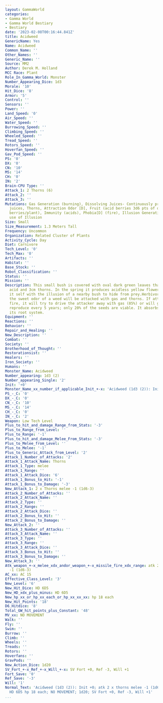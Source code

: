 ```yaml
---
layout: GammaWorld
categories:
- Gamma World
- Gamma World Bestiary
- Bestiary
date: '2023-02-08T00:16:44.841Z'
title: Acidweed
GenericName: Yes
Name: Acidweed
Common_Name: ''
Other_Names: ''
Generic_Name: ''
Source: MM2
Author: Derek M. Holland
MCC Race: Plant
Role_In_Gamma_World: Monster
Number_Appearing_Dice: 1d3
Morale: '10'
Hit_Dice: '8'
Armor: '5'
Control: ''
Sensors: ''
Power: ''
Land_Speed: '0'
Air_Speed: ''
Water_Speed: ''
Burrowing_Speed: ''
Climbing_Speed: ''
Wheeled_Speed: ''
Tread_Speed: ''
Rotors_Speed: ''
Hoverfan_Speed: ''
Gav_Pod_Speed: ''
PS: '0'
DX: '0'
CN: '10'
MS: '14'
CH: '0'
IN: '2'
Brain-CPU Type: ''
Attack_1: 2 Thorns (6)
Attack_2: ''
Attack_3: ''
Mutations: Gas Generation (burning), Dissolving Juices- Continuously produces dissolving
  juices, Thorns, Attraction Odor [D], Fruit (acid berries 3d6 pts of dmg/berry 2-12
  berries/plant), Immunity (acids), Phobia[D] (fire), Illusion Generation - Unlimited
  use of Illusion
Size: Small
Size_Measurement: 1.3 Meters Tall
Frequency: Uncommon
Organization: Related Cluster of Plants
Activity_Cycle: Day
Diet: Carnivore
Tech_Level: '0'
Tech_Max: '0'
Artifacts: ''
Habitat: ''
Base_Stock: ''
Robot_Classification: ''
Status: ''
Mission: ''
Description: This small bush is covered with oval dark green leaves that drip with
  acid and 3cm thorns. In the spring it produces acidless yellow flowers. It covers
  it self with the illusion of a nearby bush to hide from prey.Herbivores following
  the sweet odor of a weed will be attacked with gas and thorns. If attacked with
  fire, it will try to drive the attacker away with gas (85%) or will give up(15%).Acidweeds
  reproduce every 5 years; only 20% of the seeds are viable. It absorbs prey through
  its root system.
Equipment: ''
Reactions: ''
Behavior: ''
Repair_and_Healing: ''
New_Description: ''
Combat: ''
Society: ''
Brotherhood_of_Thought: ''
Restorationsist: ''
Healers: ''
Iron_Society: ''
Humans: ''
Monster_Name: Acidweed
Number_appearing: 1d3 (2)
Number_appearing_Single: '2'
Init: '+0'
Monster_Name_xx_number_if_applicable_Init_+-x: 'Acidweed (1d3 (2)): Init +0'
PS_-_C: '0'
DX_-_C: '0'
CN_-_C: '10'
MS_-_C: '14'
CH_-_C: '0'
IN_-_C: '2'
Weapon: Low Tech Level
Plus_to_hit_and_damage_Range_from_Stats: '-3'
Plus_to_Range_from_Level: ''
Plus_to_Range: '-1'
Plus_to_hit_and_damage_Melee_From_Stats: '-3'
Plus_to_Melee_from_Level: ''
Plus_to_Melee: '-1'
Plus_to_Generic_Attack_from_Level: '2'
Attack_1_Number_of_Attacks: '2'
Attack_1_Attack_Name: Thorns
Attack_1_Type: melee
Attack_1_Range: ''
Attack_1_Attack_Dice: '6'
Attack_1_Bonus_to_Hit: '-1'
Attack_1_Bonus_to_Damage: '-3'
New_Attack_1: 2 x Thorns melee -1 (1d6-3)
Attack_2_Number_of_Attacks: ''
Attack_2_Attack_Name: ''
Attack_2_Type: ''
Attack_2_Range: ''
Attack_2_Attack_Dice: ''
Attack_2_Bonus_to_Hit: ''
Attack_2_Bonus_to_Damage: ''
New_Attack_2: ''
Attack_3_Number_of_Attacks: ''
Attack_3_Attack_Name: ''
Attack_3_Type: ''
Attack_3_Range: ''
Attack_3_Attack_Dice: ''
Attack_3_Bonus_to_Hit: ''
Attack_3_Bonus_to_Damage: ''
New_Attack_3: ''
Atk_weapon_+-x_melee_xdx_andor_weapon_+-x_missile_fire_xdx_range: atk 2 x thorns melee
  -1 (1d6-3)
AC_xx: AC 15
Effective_Class_Level: '3'
New_Level: '6'
New_Hit_Dice: HD 6D5
New_HD_xdx_plus_minus: HD 6D5
New_hp_xx_or_hp_xx_each_or_hp_xx_xx_xx: hp 18 each
New_Hit_Points: '18'
D6_Hitdice: '8'
Total_GW_hit_points_plus_Constant: '48'
MV_xx: NO MOVEMENT
Walk: ''
Fly: ''
Swim: ''
Burrow: ''
Climb: ''
Wheels: ''
Treads: ''
Rotors: ''
Hoverfans: ''
GravPods: ''
New_Action_Dice: 1d20
SV_Fort_+-x_Ref_+-x_Will_+-x: SV Fort +0, Ref -3, Will +1
Fort_Save: '0'
Ref_Save: '-3'
Will: '1'
Normal_Text: 'Acidweed (1d3 (2)): Init +0; atk 2 x thorns melee -1 (1d6-3); AC 15;
  HD 6D5 hp 18 each; NO MOVEMENT; 1d20; SV Fort +0, Ref -3, Will +1'
...
```

